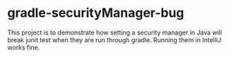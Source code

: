 # gradle-securityManager-bug
This project is to demonstrate how setting a security manager in Java will break junit test when they are run through gradle. Running them in IntelliJ works fine.
